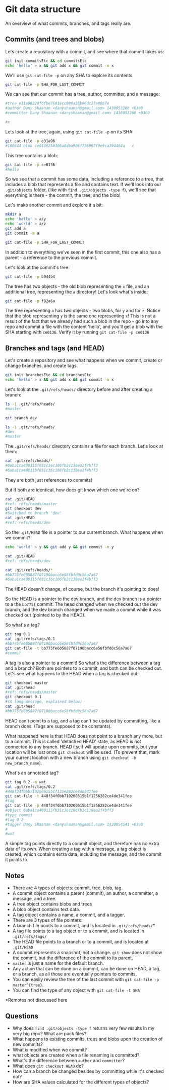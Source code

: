 
# Git data structure

An overview of what commits, branches, and tags really are.

## Commits (and trees and blobs)

Lets create a repository with a commit, and see where that commit takes us:

```bash
git init commitsEtc && cd commitsEtc
echo 'hello' > x && git add x && git commit -m x
```

We'll use `git cat-file -p` on any SHA to explore its contents.

```bash
git cat-file -p SHA_FOR_LAST_COMMIT
```

We can see that our commit has a tree, author, committer, and a message:

```bash
#tree e31a96220fbfbe7601ecc086a36b96dc27a8867e
#author Dany Shaanan <danyshaanan@gmail.com> 1430053260 +0300
#committer Dany Shaanan <danyshaanan@gmail.com> 1430053260 +0300

#x
```

Lets look at the tree, again, using `git cat-file -p` on its SHA:

```bash
git cat-file -p e31a96
#100644 blob ce013625030ba8dba906f756967f9e9ca394464a	x
```

This tree contains a blob:

```bash
git cat-file -p ce0136
#hello
```

So we see that a commit has some data, including a reference to a tree, that includes a blob that represents a file and contains text.
If we'll look into our `.git/objects` folder, (like with `find .git/objects -type f`), we'll see that everything is there - the commit, the tree, and the blob!

Let's make another commit and explore it a bit:

```bash
mkdir a
echo 'hello' > a/y
echo 'world' > a/z
git add a
git commit -m a

git cat-file -p SHA_FOR_LAST_COMMIT
```

In addition to everything we've seen in the first commit, this one also has a parent - a reference to the previous commit.

Let's look at the commit's tree:

```bash
git cat-file -p b944b4
```

The tree has two objects - the old blob representing the `x` file, and an additional tree, representing the `a` directory! Let's look what's inside:

```bash
git cat-file -p f82a6a
```

The tree representing `a` has two objects - two blobs, for `y` and for `z`.
Notice that the blob representing `y` is the same one representing `x`!
This is not a result of the fact that we already had such a blob in the repo - go into any repo and commit a file with the content 'hello', and you'll get a blob with the SHA starting with `ce0136`. Verify it by running `git cat-file -p ce0136`




## Branches and tags (and HEAD)

Let's create a repository and see what happens when we commit, create or change branches, and create tags.

```bash
git init branchesEtc && cd branchesEtc
echo 'hello' > x && git add x && git commit -m x
```

Let's look at the `.git/refs/heads/` directory before and after creating a branch:

```bash
ls -1 .git/refs/heads/
#master

git branch dev

ls -1 .git/refs/heads/
#dev
#master
```

The `.git/refs/heads/` directory contains a file for each branch. Let's look at them:

```bash
cat .git/refs/heads/*
#6aba1ca400115f031c36c106fb2c138ea2f4bff3
#6aba1ca400115f031c36c106fb2c138ea2f4bff3
```

They are both just references to commits!

But if both are identical, how does git know which one we're on?

```bash
cat .git/HEAD
#ref: refs/heads/master
git checkout dev
#Switched to branch 'dev'
cat .git/HEAD
#ref: refs/heads/dev
```

So the `.git/HEAD` file is a pointer to our current branch.
What happens when we commit?

```bash
echo 'world' > y && git add y && git commit -m y

cat .git/HEAD
#ref: refs/heads/dev

cat .git/refs/heads/*
#bb775fe605887f07190bacc6e58fbfd0c56a7a67
#6aba1ca400115f031c36c106fb2c138ea2f4bff3
```

The HEAD doesn't change, of course, but the branch it's pointing to does!

So the HEAD is a pointer to the dev branch, and the dev branch is a pointer to a the `bb775f` commit.
The head changed when we checked out the dev branch, and the dev branch changed when we made a commit while it was checked out (pointed to by the HEAD).


So what's a tag?

```bash
git tag 0.1
cat .git/refs/tags/0.1
#bb775fe605887f07190bacc6e58fbfd0c56a7a67
git cat-file -t bb775fe605887f07190bacc6e58fbfd0c56a7a67
#commit
```

A tag is also a pointer to a commit!
So what's the difference between a tag and a branch?
Both are pointers to a commit, and both can be checked out.
Let's see what happens to the HEAD when a tag is checked out:

```bash
git checkout master
cat .git/head
#ref: refs/heads/master
git checkout 0.1
#(A long message, explained below)
cat .git/head
#bb775fe605887f07190bacc6e58fbfd0c56a7a67
```

HEAD can't point to a tag, and a tag can't be updated by committing, like a branch does.
(Tags are supposed to be constants).


What happened here is that HEAD does not point to a branch any more, but to a commit.
This is called 'detached HEAD' state,
as HEAD is not connected to any branch.
HEAD itself will update upon commits,
but your location will be lost once `git checkout` will be used.
(To prevent that, mark your current location with a new branch using `git checkout -b new_branch_name`).


What's an annotated tag?

```bash
git tag 0.2 -m wat
cat .git/refs/tags/0.2
#448f34f0bb710200615b1f1256282ce4de341fee
git cat-file -t 448f34f0bb710200615b1f1256282ce4de341fee
#tag
git cat-file -p 448f34f0bb710200615b1f1256282ce4de341fee
#object 6aba1ca400115f031c36c106fb2c138ea2f4bff3
#type commit
#tag 0.2
#tagger Dany Shaanan <danyshaanan@gmail.com> 1430054541 +0300
#
#wat
```

A simple tag points directly to a commit object,
and therefore has no extra data of its own.
When creating a tag with a message, a tag object is created,
which contains extra data, including the message, and the commit it points to.


## Notes

* There are 4 types of objects: commit, tree, blob, tag.
 * A commit object contains a parent (commit), an author, a committer, a message, and a tree.
 * A tree object contains blobs and trees
 * A blob object contains text data.
 * A tag object contains a name, a commit, and a tagger.
* There are 3 types of file pointers:
 * A branch file points to a commit, and is located in `.git/refs/heads/`*
 * A tag file points to a tag object or to a commit, and is located in `.git/refs/tags/`
 * The HEAD file points to a branch or to a commit, and is located at `.git/HEAD`
* A commit represents a snapshot, not a change. `git show` does not show the commit, but the difference of the commit to its parent.
* `master` is just a name for the default branch.
* Any action that can be done on a commit, can be done on HEAD, a tag, or a branch, as all those are eventually pointers to commits.
* You can easily review the tree of the last commit with `git cat-file -p master^{tree}`.
* You can find the type of any object with `git cat-file -t SHA`

*Remotes not discussed here

## Questions

* Why does `find .git/objects -type f` returns very few results in my very big repo? What are pack files?
* What happens to existing commits, trees and blobs upon the creation of new commits?
* What is modified when we commit?
* what objects are created when a file renaming is committed?
* What's the difference between `author` and `committer`?
* What does `git checkout HEAD` do?
* How can a branch be changed besides by committing while it's checked out?
* How are SHA values calculated for the different types of objects?



<!-- -->
